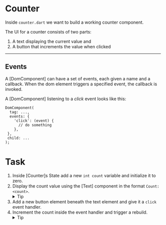 # Counter

Inside `counter.dart` we want to build a working counter component.

The UI for a counter consists of two parts:

1. A text displaying the current value and
2. A button that increments the value when clicked

---

## Events

A [DomComponent] can have a set of events, each given a name and a callback. When the dom element triggers
a specified event, the callback is invoked.

A [DomComponent] listening to a *click* event looks like this:

```
DomComponent(
  tag: ...,
  events: {
    'click': (event) {
      // do something
    },
 },
 child: ...
);
```

# Task

1. Inside [Counter]s State add a new `int count` variable and initialize it to zero.
2. Display the count value using the [Text] component in the format `Count: <count>`.
   <details>
     <summary>Tip</summary>
     Use String interpolation with `'Count: $count'`.
   </details>
3. Add a new button element beneath the text element and give it a `click` event handler.
4. Increment the count inside the event handler and trigger a rebuild.
   <details>
     <summary>Tip</summary>
     Use `setState(() { ... });`.
   </details>